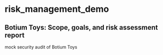 # risk_management_demo
## Botium Toys: Scope, goals, and risk assessment report

mock security audit of Botium Toys
